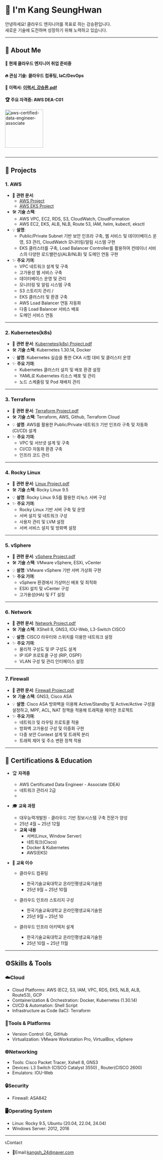 <div>
  
  <!--Header-->
  <h1>👋 I'm Kang SeungHwan</h1>
  안녕하세요! 클라우드 엔지니어를 목표로 하는 강승환입니다.<br/>
  새로운 기술에 도전하며 성장하기 위해 노력하고 있습니다.
  
</div>

---

<div>
  <!--Body-->
  
  ## 👀 About Me
  #### :raising_hand: 현재 클라우드 엔지니어 취업 준비중<br/>
  #### :fire: 관심 기술: 클라우드 컴퓨팅, IaC/DevOps <br/>
  #### 📝 이력서: [이력서_강승환.pdf](https://github.com/Kang-SeungHwan/Kang-SeungHwan/blob/2cad10940e94a992e89be03df7e70534f74d2a19/Data/%EC%9D%B4%EB%A0%A5%EC%84%9C_%EA%B0%95%EC%8A%B9%ED%99%98.pdf)<br/>
  #### 🏆 주요 자격증: AWS DEA-C01 <br/>

  <img width="125" height="125" alt="aws-certified-data-engineer-associate" src="https://github.com/user-attachments/assets/d4f239fc-28b4-414d-aec6-e589a7de04f1" />

  <br/>
  <br/>
  
  ---
  
  ## 💼 Projects
  ### 1. AWS
  * 📄 **관련 문서**:
    * [AWS Project](https://github.com/Kang-SeungHwan/Kang-SeungHwan/blob/17dc97ca305d3a205ebb16981146781eadba8f35/Data/Rest_AWS%20Project(2%EC%9D%B8).pdf)<br/>
    * [AWS EKS Project](https://github.com/Kang-SeungHwan/Kang-SeungHwan/blob/9975cd815b3b4d6aa67bb99260d674422f3d902f/Data/Rest_AWS_EKS%20Project.pdf)<br/>
  * 🛠️ **기술 스택**:
    * AWS VPC, EC2, RDS, S3, CloudWatch, CloudFormation
    * AWS EC2, EKS, ALB, NLB, Route 53, IAM, helm, kubectl, eksctl
  * 💡 **설명**:
    * Public/Private Subnet 기반 보안 인프라 구축, 웹 서비스 및 데이터베이스 운영, S3 관리, CloudWatch 모니터링/알림 시스템 구현
    * EKS 클러스터를 구축, Load Balancer Controller를 활용하여 컨테이너 서비스의 다양한 로드밸런싱(ALB/NLB) 및 도메인 연동 구현
  * ✨ **주요 기여**: <br/>
    * VPC 네트워크 설계 및 구축
    * 고가용성 웹 서비스 구축
    * 데이터베이스 운영 및 관리
    * 모니터링 및 알림 시스템 구축
    * S3 스토리지 관리 /
    * EKS 클러스터 및 환경 구축
    * AWS Load Balancer 연동 자동화
    * 다중 Load Balancer 서비스 배포
    * 도메인 서비스 연동
  ---

  ### 2. Kubernetes(k8s)
  * 📄 **관련 문서**: [Kubernetes(k8s) Project.pdf](https://github.com/Kang-SeungHwan/Kang-SeungHwan/blob/17dc97ca305d3a205ebb16981146781eadba8f35/Data/Rest_k8s%20Project.pdf)<br/>
  * 🛠️ **기술 스택**: Kubernetes 1.30.14, Docker
  * 💡 **설명**: Kubernetes 실습을 통한 CKA 시험 대비 및 클러스터 운영
  * ✨ **주요 기여**: <br/>
    * Kubernetes 클러스터 설치 및 배포 환경 설정
    * YAML로 Kubernetes 리소스 배포 및 관리
    * 노드 스케줄링 및 Pod 재배치 관리
  ---

  ### 3. Terraform
  * 📄 **관련 문서**: [Terraform Project.pdf](https://github.com/Kang-SeungHwan/Kang-SeungHwan/blob/cbeb4cba36b4645867896c4228065093714a0a31/Data/Rest_Terraform%20Project.pdf)<br/>
  * 🛠️ **기술 스택**: Terraform, AWS, Github, Terraform Cloud
  * 💡 **설명**: AWS를 활용한 Public/Private 네트워크 기반 인프라 구축 및 자동화(CI/CD) 설계
  * ✨ **주요 기여**: <br/>
    * VPC 및 서브넷 설계 및 구축
    * CI/CD 자동화 환경 구축
    * 인프라 코드 관리
  ---

  ### 4. Rocky Linux
  * 📄 **관련 문서**: [Linux Project.pdf](https://github.com/Kang-SeungHwan/Kang-SeungHwan/blob/729a619812e9ce147f0403f67a16f30ecc55cfaf/Data/Rest_Linux%20Project.pdf)<br/>
  * 🛠️ **기술 스택**: Rocky Linux 9.5
  * 💡 **설명**: Rocky Linux 9.5를 활용한 리눅스 서버 구성
  * ✨ **주요 기여**: <br/>
    * Rocky Linux 기반 서버 구축 및 운영
    * 서버 설치 및 네트워크 구성
    * 사용자 관리 및 LVM 설정
    * 서버 서비스 설치 및 방화벽 설정
  ---

  ### 5. vSphere
  * 📄 **관련 문서**: [vSphere Project.pdf](https://github.com/Kang-SeungHwan/Kang-SeungHwan/blob/729a619812e9ce147f0403f67a16f30ecc55cfaf/Data/Rest_vSphere%20Project.pdf)<br/>
  * 🛠️ **기술 스택**: VMware vSphere, ESXi, vCenter
  * 💡 **설명**: VMware vSphere 기반 서버 가상화 구현
  * ✨ **주요 기여**: <br/>
    * vSphere 환경에서 가상머신 배포 및 최적화
    * ESXi 설치 및 vCenter 구성
    * 고가용성(HA) 및 FT 설정
  ---

  ### 6. Network
  * 📄 **관련 문서**: [Network Project.pdf](https://github.com/Kang-SeungHwan/Kang-SeungHwan/blob/729a619812e9ce147f0403f67a16f30ecc55cfaf/Data/Rest_Network%20Project.pdf)<br/>
  * 🛠️ **기술 스택**: XShell 8, GNS3, IOU-Web, L3-Switch CISCO
  * 💡 **설명**: CISCO 라우터와 스위치를 이용한 네트워크 설정
  * ✨ **주요 기여**: <br/>
    * 물리적 구성도 및 IP 구성도 설계
    * IP IGP 프로토콜 구성 (RIP, OSPF)
    * VLAN 구성 및 관리 인터페이스 설정
  ---

  ### 7. Firewall
  * 📄 **관련 문서**: [Firewall Project.pdf](https://github.com/Kang-SeungHwan/Kang-SeungHwan/blob/17dc97ca305d3a205ebb16981146781eadba8f35/Data/Rest_Firewall%20Project.pdf)<br/>
  * 🛠️ **기술 스택**: GNS3, Cisco ASA
  * 💡 **설명**: Cisco ASA 방화벽을 이용해 Active/Standby 및 Active/Active 구성을 설정하고, MPF, ACL, NAT 정책을 적용해 트래픽을 제어한 프로젝트
  * ✨ **주요 기여**: <br/>
    * 네트워크 및 라우팅 프로토콜 적용
    * 방화벽 고가용성 구성 및 이중화 구현
    * 다중 보안 Context 설계 및 트래픽 분리
    * 트래픽 제어 및 주소 변환 정책 적용
  ---

  ## 📜 Certifications & Education  <br/>
  * 🏆 **자격증**
    * AWS Certificated Data Engineer - Associate (DEA)
    * 네트워크 관리사 2급
    * 

  * 🎓 **교육 과정**
    * 대우능력개발원 - 클라우드 기반 정보시스템 구축 전문가 양성
    * 25년 4월 ~ 25년 12월
    * **교육 내용**
      * 서버(Linux, Window Server)
      * 네트워크(Cisco)
      * Docker & Kubernetes
      * AWS(EKS)

  * 📁 **교육 이수**
    * 클라우드 컴퓨팅
      * 한국기술교육대학교 온라인평생교육기술원
      * 25년 9월 ~ 25년 10월
            
    * 클라우드 인프라 스토리지 구성
      * 한국기술교육대학교 온라인평생교육기술원
      * 25년 9월 ~ 25년 10
            
    * 클라우드 인프라 아키텍처 설계
      * 한국기술교육대학교 온라인평생교육기술원
      * 25년 10월 ~ 25년 11월
        
  ---

  ## ⚙️Skills & Tools  <br/>
  ### ☁️Cloud
  * Cloud Platforms: AWS (EC2, S3, IAM, VPC, RDS, EKS, NLB, ALB, Route53), GCP
  * Containerization & Orchestration: Docker, Kubernetes (1.30.14)
  * CI/CD & Automation: Shell Script 
  * Infrastructure as Code (IaC): Terraform

  ### 🧰Tools & Platforms
  * Version Control: Git, GitHub
  * Virtualization: VMware Workstation Pro, VirtualBox, vSphere
    
  ### 🌐Networking
  * Tools: Cisco Packet Tracer, Xshell 8, GNS3
  * Devices: L3 Switch (CISCO Catalyst 3550) , Router(CISCO 2600)
  * Emulators: IOU-Web
 
  ### 🔒Security
  * Firewall: ASA842

  ### 🖥️Operating System
  * Linux: Rocky 9.5, Ubuntu (20.04, 22.04, 24.04)
  * Windows Server: 2012, 2016

  ---

  📞Contact </br>
  * 📧Email:kangsh_24@naver.com

 
</div>



